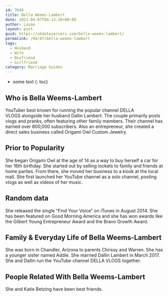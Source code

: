 ```yaml
---
id: 7646
title: Bella Weems-Lambert
date: 2021-04-07T04:13:28+00:00
author: Laima
layout: post
guid: https://ukdataservers.com/bella-weems-lambert/
permalink: /04/07/bella-weems-lambert
tags:
  - Husband
  - Wife
  - Boyfriend
  - Girlfriend
category: Marriage Guides
---
```


* some text
{: toc}


## Who is Bella Weems-Lambert
                  
                  
                  
YouTuber best known for running the popular channel DELLA VLOGS alongside her husband Dallin Lambert. The couple primarily posts vlogs and pranks, often featuring other family members. Their channel has earned over 600,000 subscribers. Also an entrepreneur, she created a direct sales business called Origami Owl Custom Jewelry. 
                  
              
            
              
            
                
                
                
## Prior to Popularity
                  
                  
                  
She began Origami Owl at the age of 14 as a way to buy herself a car for her 16th birthday. She started out by selling lockets to family and friends at home parties. From there, she moved her business to a kiosk at the local mall. She first launched her YouTube channel as a solo channel, posting vlogs as well as videos of her music. 
                  
              
            
              
            
                
                
                
## Random data
                  
                  
                  
She released the single &#8220;Find Your Voice&#8221; on iTunes in August 2014. She has been featured on Good Morning America and she has won awards like the Gilbert Young Entrepreneur Award and the Bravo Growth Award. 
                  
              
            
              
            
                
                
                
## Family & Everyday Life of Bella Weems-Lambert
                  
                  
                  
She was born in Chandler, Arizona to parents Chrissy and Warren. She has a younger sister named Addie. She married Dallin Lambert in March 2017. She and Dallin run the YouTube channel DELLA VLOGS together. 
                  
              
            
              
            
                
                
                
## People Related With Bella Weems-Lambert
                  
                  
                  
She and Katie Betzing have been best friends.
                  
              
            
              
            
                
              
            
              
              
            
            
              
            
          
          
          